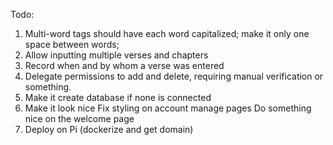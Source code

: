 Todo:
1. Multi-word tags should have each word capitalized; make it only one space between words;
2. Allow inputting multiple verses and chapters
3. Record when and by whom a verse was entered
4. Delegate permissions to add and delete, requiring manual verification or something.
5. Make it create database if none is connected
6. Make it look nice
    Fix styling on account manage pages
    Do something nice on the welcome page
7. Deploy on Pi (dockerize and get domain)
